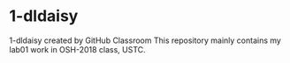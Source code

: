 # 1-dldaisy
1-dldaisy created by GitHub Classroom
This repository mainly contains my lab01 work in OSH-2018 class, USTC.
